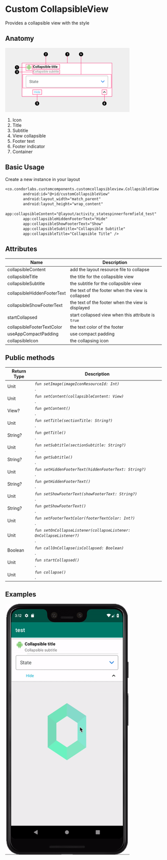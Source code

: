 # Custom CollapsibleView
Provides a collapsible view with the style

## Anatomy
<img src="/Images/customcollapsibleview/collapsible_view_anatomy.png" width="400" heigth="400"/>

1. Icon
2. Title
3. Subtitle
4. View collapsible
5. Footer text
6. Footer indicator
7. Container

## Basic Usage
Create a new instance in your layout

```
<co.condorlabs.customcomponents.customcollapsibleview.CollapsibleView
        android:id="@+id/customCollapsibleView"
        android:layout_width="match_parent"
        android:layout_height="wrap_content"
        app:collapsibleContent="@layout/activity_statespinnerformfield_test"
        app:collapsibleHiddenFooterText="Hide"
        app:collapsibleShowFooterText="Show"
        app:collapsibleSubtitle="Collapsible Subtitle"
        app:collapsibleTitle="Collapsible Title" />
```

## Attributes
| Name | Description  |
| - | - |
| collapsibleContent | add the layout resource file to collapse |
| collapsibleTitle | the title for the collapsible view |
| collapsibleSubtitle | the subtitle for the collapsible view |
| collapsibleHiddenFooterText | the text of the footer when the view is collapsed |
| collapsibleShowFooterText | the text of the footer when the view is displayed |
| startCollapsed | start collapsed view when this attribute is `true` |
| collapsibleFooterTextColor | the text color of the footer |
| useAppCompactPadding | use compact padding |
| collapsibleIcon | the collapsing icon |

## Public methods
| Return Type | Description |
| -| - |
|  Unit | *`fun setImage(imageIconResourceId: Int)`* <br> . |
|  Unit | *`fun setContent(collapsibleContent: View)`* <br> . |
|  View? | *`fun getContent()`* <br> . |
|  Unit | *`fun setTitle(sectionTitle: String?)`* <br> . |
|  String? | *`fun getTitle()`* <br> . |
|  Unit | *`fun setSubtitle(sectionSubtitle: String?)`* <br> . |
|  String? | *`fun getSubtitle()`* <br> . |
|  Unit | *`fun setHiddenFooterText(hiddenFooterText: String?)`* <br> . |
|  String? | *`fun getHiddenFooterText()`* <br> . |
|  Unit | *`fun setShowFooterText(showFooterText: String?)`* <br> . |
|  String? | *`fun getShowFooterText()`* <br> . |
|  Unit | *`fun setFooterTextColor(footerTextColor: Int?)`* <br> . |
|  Unit | *`fun setOnCollapseListener(collapseListener: OnCollapseListener?)`* <br> . |
|  Boolean | *`fun callOnCollapse(isCollapsed: Boolean)`* <br> . |
|  Unit | *`fun startCollapsed()`* <br> . |
|  Unit | *`fun collapse()`* <br> . |

## Examples
<img src="/Images/customcollapsibleview/collapsible_animation.gif" width="400" heigth="400"/>
